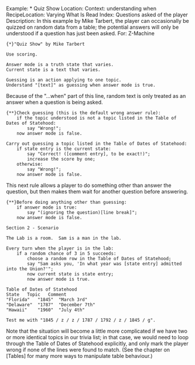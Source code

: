 Example: * Quiz Show
Location: Context: understanding when
RecipeLocation: Varying What Is Read
Index: Questions asked of the player
Description: In this example by Mike Tarbert, the player can occasionally be quizzed on random data from a table; the potential answers will only be understood if a question has just been asked.
For: Z-Machine

  

``` inform7
{*}"Quiz Show" by Mike Tarbert

Use scoring.

Answer mode is a truth state that varies.
Current state is a text that varies.

Guessing is an action applying to one topic.
Understand "[text]" as guessing when answer mode is true.
```

  
Because of the "...when" part of this line, random text is only treated as an answer when a question is being asked.

  

``` inform7
{**}Check guessing (this is the default wrong answer rule):
	if the topic understood is not a topic listed in the Table of Dates of Statehood:
		say "Wrong!";
	now answer mode is false.

Carry out guessing a topic listed in the Table of Dates of Statehood:
	if state entry is the current state:
		say "Correct! ([comment entry], to be exact!)";
		increase the score by one;
	otherwise:
		say "Wrong!";
	now answer mode is false.
```

  
This next rule allows a player to do something other than answer the question, but then makes them wait for another question before answering.

  

``` inform7
{**}Before doing anything other than guessing:
	if answer mode is true:
		say "(ignoring the question)[line break]";
	now answer mode is false.

Section 2 - Scenario

The Lab is a room.  Sam is a man in the lab.

Every turn when the player is in the lab:
	if a random chance of 3 in 5 succeeds:
		choose a random row in the Table of Dates of Statehood;
		say "Sam asks you, 'In what year was [state entry] admitted into the Union?'";
		now current state is state entry;
		now answer mode is true.

Table of Dates of Statehood
State	Topic	Comment
"Florida"	"1845"	"March 3rd"
"Delaware"	"1787"	"December 7th"
"Hawaii"	"1960"	"July 4th"

Test me with "1845 / z / z / 1787 / 1792 / z / 1845 / g".
```

  
Note that the situation will become a little more complicated if we have two or more identical topics in our trivia list; in that case, we would need to loop through the Table of Dates of Statehood explicitly, and only mark the player wrong if none of the lines were found to match. (See the chapter on [Tables] for many more ways to manipulate table behaviour.)


